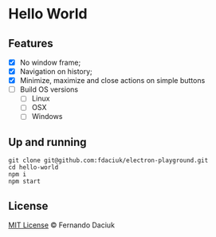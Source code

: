 # Hello World

## Features

- [x] No window frame;
- [x] Navigation on history;
- [x] Minimize, maximize and close actions on simple buttons
- [ ] Build OS versions
  - [ ] Linux
  - [ ] OSX
  - [ ] Windows

## Up and running

```console
git clone git@github.com:fdaciuk/electron-playground.git
cd hello-world
npm i
npm start
```

## License

[MIT License](https://github.com/fdaciuk/licenses/blob/master/MIT-LICENSE.md) &copy; Fernando Daciuk
